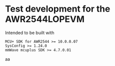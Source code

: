 # Test development for the AWR2544LOPEVM

Intended to be built with
```
MCU+ SDK for AWR2544 >= 10.0.0.07
SysConfig >= 1.24.0
mmWave mcuplus SDK >= 4.7.0.01
```

aa
